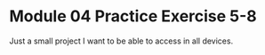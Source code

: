 # Module 04 Practice Exercise 5-8
 Just a small project I want to be able to access in all devices.
